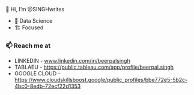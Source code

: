 👋 Hi, I’m @SINGHwrites
- 👀 Data Science
- 🏗️ Focused
### 📫 Reach me at
- LINKEDIN - www.linkedin.com/in/beerpalsingh
- TABLAEU -  https://public.tableau.com/app/profile/beerpal.singh
- GOOGLE CLOUD - https://www.cloudskillsboost.google/public_profiles/bbe772e5-5b2c-4bc0-8edb-72ecf22d1353

<!---
SINGHwrites/SINGHwrites is a ✨ special ✨ repository because its `README.md` (this file) appears on your GitHub profile.
You can click the Preview link to take a look at your changes.
--->
